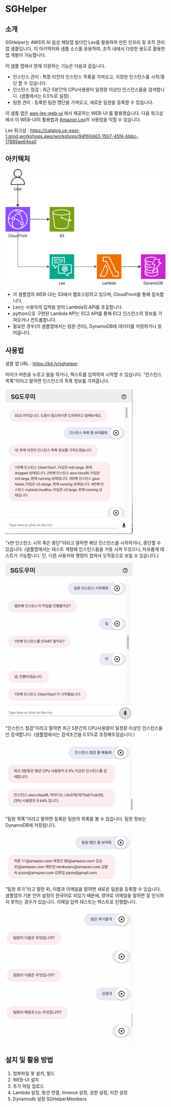 # SGHelper

## 소개
SGHelper는 AWS의 AI 음성 채팅앱 빌더인 Lex를 활용하여 만든 인프라 및 조직 관리 앱 샘플입니다. 
이 아키텍처와 샘플 소스를 응용하여, 조직 내에서 다양한 용도로 활용한 앱 개발이 가능합니다.

이 샘플 앱에서 현재 지원하는 기능은 다음과 같습니다.
- 인스턴스 관리 : 특정 리전의 인스턴스 목록을 가져오고, 지정한 인스턴스를 시작/중단 할 수 있습니다.
- 인스턴스 점검 : 최근 5분간의 CPU사용량이 일정량 이상인 인스턴스들을 검색합니다. (샘플에서는 0.5%로 설정)
- 팀원 관리 : 등록된 팀원 명단을 가져오고, 새로운 팀원을 등록할 수 있습니다.

이 샘플 앱은 [aws-lex-web-ui](https://github.com/aws-samples/aws-lex-web-ui) 에서 제공하는 WEB-UI 를 활용했습니다.
다음 워크샵에서 이 WEB-UI의 활용법과 [Amazon Lex](https://aws.amazon.com/ko/lex/)의 사용법을 익힐 수 있습니다.

Lex 워크샵 : https://catalog.us-east-1.prod.workshops.aws/workshops/94f60d43-15b7-45f4-bbbc-17889ae64ea0

## 아키텍처

<img src="images/architecture.png"/>

- 이 샘플앱의 WEB-UI는 S3에서 웹호스팅하고 있으며, CloudFront를 통해 접속합니다.
- Lex는 사용자의 입력을 받아 Lambda의 API를 호출합니다.
- python으로 구현된 Lambda API는 EC2 API를 통해 EC2 인스턴스의 정보를 가져오거나 컨트롤합니다.
- 필요한 경우(이 샘플앱에서는 팀원 관리), DynamoDB에 데이터를 저장하거나 읽어옵니다.
  
## 사용법

샘플 앱 URL : https://bit.ly/sghelper

마이크 버튼을 누르고 말을 하거나, 텍스트를 입력하여 시작할 수 있습니다.
"인스턴스 목록"이라고 말하면 인스턴스의 목록 정보를 가져옵니다.
<br><br>
<img src="images/screen1.png" width="400"/>

"x번 인스턴스 시작 혹은 중단"이라고 말하면 해당 인스턴스를 시작하거나, 중단할 수 있습니다.
(샘플앱에서는 테스트 계정에 인스턴스들을 가동 시켜 두었으니, 자유롭게 테스트가 가능합니다. 단, 다른 사용자와 명령이 겹쳐서 오작동으로 보일 수 있습니다.)

<img src="images/screen2.png" width="400"/>

"인스턴스 점검"이라고 말하면 최근 5분간의 CPU사용량이 일정량 이상인 인스턴스들만 검색합니다. (샘플앱에서는 검색조건을 0.5%로 조정해두었습니다.) 

<img src="images/screen3.png" width="400"/>

"팀원 목록"이라고 말하면 등록된 팀원의 목록을 볼 수 있습니다. 팀원 정보는 DynamoDB에 저장됩니다.

<img src="images/screen4.png" width="400"/>

"팀원 추가"라고 말한 뒤, 이름과 이메일을 말하면 새로운 팀원을 등록할 수 있습니다. 샘플앱의 기본 언어 설정이 한국어로 되있기 때문에, 영어로 이메일을 말하면 잘 인식하지 못하는 경우가 있습니다. 이메일 입력 테스트는 텍스트로 진행합니다.

<img src="images/screen5.png" width="400"/>

## 설치 및 활용 방법

1) 첨부파일 봇 설치, 빌드
2) WEB-UI 설치
3) 추가 파일 업로드
4) Lambda 설정, 펑션 연결, timeout 설정, 권한 설정, 리전 설정
5) Dynamodb 설정 SGHelperMembers
